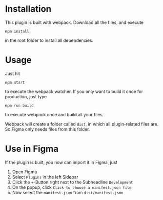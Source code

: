 # Installation
This plugin is built with webpack. Download all the files, and execute
```
npm install
```
in the root folder to install all dependencies.


# Usage
Just hit 
```
npm start
```

to execute the webpack watcher. If you only want to build it once for production, just type
```
npm run build
```

to execute webpack once and build all your files.

Webpack will create a folder called `dist`, in which all plugin-related files are. So Figma only needs files from this folder.

# Use in Figma
If the plugin is built, you now can import it in Figma, just
1. Open Figma
2. Select `Plugins` in the left Sidebar
3. Click the `+`-Button right next to the Subheadline `Development`
4. On the popup, click `Click to choose a manifest.json file`
5. Now select the `manifest.json` from `dist/manifest.json`